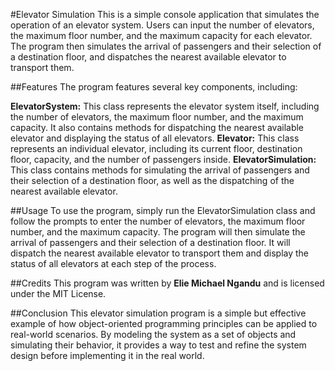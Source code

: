 #Elevator Simulation
This is a simple console application that simulates the operation of an elevator system. Users can input the number of elevators, the maximum floor number, and the maximum capacity for each elevator. The program then simulates the arrival of passengers and their selection of a destination floor, and dispatches the nearest available elevator to transport them.

##Features
The program features several key components, including:

**ElevatorSystem:** This class represents the elevator system itself, including the number of elevators, the maximum floor number, and the maximum capacity. It also contains methods for dispatching the nearest available elevator and displaying the status of all elevators.
**Elevator:** This class represents an individual elevator, including its current floor, destination floor, capacity, and the number of passengers inside.
**ElevatorSimulation:** This class contains methods for simulating the arrival of passengers and their selection of a destination floor, as well as the dispatching of the nearest available elevator.

##Usage
To use the program, simply run the ElevatorSimulation class and follow the prompts to enter the number of elevators, the maximum floor number, and the maximum capacity. The program will then simulate the arrival of passengers and their selection of a destination floor. It will dispatch the nearest available elevator to transport them and display the status of all elevators at each step of the process.

##Credits
This program was written by **Elie Michael Ngandu** and is licensed under the MIT License.

##Conclusion
This elevator simulation program is a simple but effective example of how object-oriented programming principles can be applied to real-world scenarios. By modeling the system as a set of objects and simulating their behavior, it provides a way to test and refine the system design before implementing it in the real world.